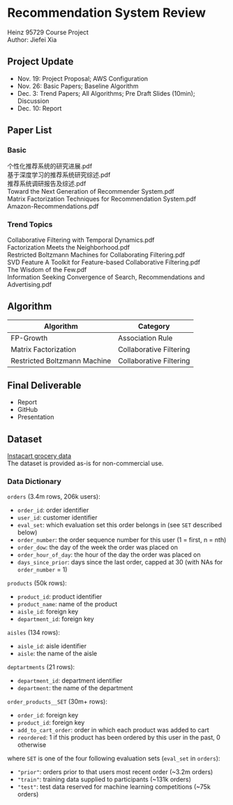 # Recommendation System Review
Heinz 95729 Course Project  
Author: Jiefei Xia

## Project Update
* Nov. 19: Project Proposal; AWS Configuration  
* Nov. 26: Basic Papers; Baseline Algorithm  
* Dec. 3: Trend Papers; All Algorithms; Pre Draft Slides (10min); Discussion
* Dec. 10: Report

## Paper List
### Basic
个性化推荐系统的研究进展.pdf  
基于深度学习的推荐系统研究综述.pdf  
推荐系统调研报告及综述.pdf  
Toward the Next Generation of Recommender System.pdf  
Matrix Factorization Techniques for Recommendation System.pdf  
Amazon-Recommendations.pdf
### Trend Topics
Collaborative Filtering with Temporal Dynamics.pdf  
Factorization Meets the Neighborhood.pdf  
Restricted Boltzmann Machines for Collaborating Filtering.pdf  
SVD Feature A Toolkit for Feature-based Collaborative Filtering.pdf  
The Wisdom of the Few.pdf  
Information Seeking Convergence of Search, Recommendations and Advertising.pdf  


## Algorithm
| Algorithm                    | Category                |
| ---------------------------- | ----------------------- |
| FP-Growth                    | Association Rule        |
| Matrix Factorization         | Collaborative Filtering |
| Restricted Boltzmann Machine | Collaborative Filtering |

## Final Deliverable
* Report
* GitHub
* Presentation

## Dataset
[Instacart grocery data](https://www.instacart.com/datasets/grocery-shopping-2017)  
The dataset is provided as-is for non-commercial use.

### Data Dictionary
`orders` (3.4m rows, 206k users):
* `order_id`: order identifier
* `user_id`: customer identifier
* `eval_set`: which evaluation set this order belongs in (see `SET` described below)
* `order_number`: the order sequence number for this user (1 = first, n = nth)
* `order_dow`: the day of the week the order was placed on
* `order_hour_of_day`: the hour of the day the order was placed on
* `days_since_prior`: days since the last order, capped at 30 (with NAs for `order_number` = 1)

`products` (50k rows):
* `product_id`: product identifier
* `product_name`: name of the product
* `aisle_id`: foreign key
* `department_id`: foreign key

`aisles` (134 rows):
* `aisle_id`: aisle identifier
* `aisle`: the name of the aisle

`deptartments` (21 rows):
* `department_id`: department identifier
* `department`: the name of the department

`order_products__SET` (30m+ rows):
* `order_id`: foreign key
* `product_id`: foreign key
* `add_to_cart_order`: order in which each product was added to cart
* `reordered`: 1 if this product has been ordered by this user in the past, 0 otherwise

where `SET` is one of the four following evaluation sets (`eval_set` in `orders`):
* `"prior"`: orders prior to that users most recent order (~3.2m orders)
* `"train"`: training data supplied to participants (~131k orders)
* `"test"`: test data reserved for machine learning competitions (~75k orders)
